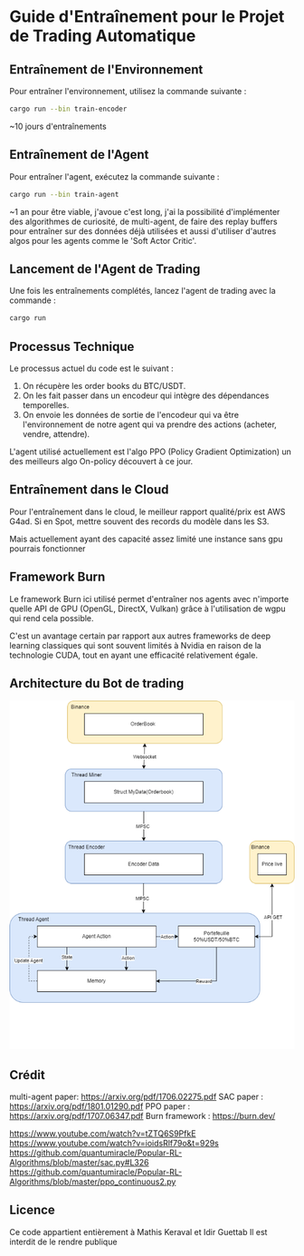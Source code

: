 # Guide d'Entraînement pour le Projet de Trading Automatique

## Entraînement de l'Environnement
Pour entraîner l'environnement, utilisez la commande suivante :
```bash 
cargo run --bin train-encoder
```
~10 jours d'entraînements

## Entraînement de l'Agent
Pour entraîner l'agent, exécutez la commande suivante :
```bash 
cargo run --bin train-agent
```
~1 an pour être viable, j'avoue c'est long, j'ai la possibilité d'implémenter des algorithmes de curiosité, de multi-agent, de faire des replay buffers pour entraîner sur des données déjà utilisées et aussi d'utiliser d'autres algos pour les agents comme le 'Soft Actor Critic'.

## Lancement de l'Agent de Trading
Une fois les entraînements complétés, lancez l'agent de trading avec la commande :
```bash 
cargo run
```
## Processus Technique
Le processus actuel du code est le suivant :
1. On récupère les order books du BTC/USDT.
2. On les fait passer dans un encodeur qui intègre des dépendances temporelles.
3. On envoie les données de sortie de l'encodeur qui va être l'environnement de notre agent qui va prendre des actions (acheter, vendre, attendre).

L'agent utilisé actuellement est l'algo PPO (Policy Gradient Optimization) un des meilleurs algo On-policy découvert à ce jour.

## Entraînement dans le Cloud
Pour l'entraînement dans le cloud, le meilleur rapport qualité/prix est AWS G4ad. Si en Spot, mettre souvent des records du modèle dans les S3.

Mais actuellement ayant des capacité assez limité une instance sans gpu pourrais fonctionner

## Framework Burn
Le framework Burn ici utilisé permet d'entraîner nos agents avec n'importe quelle API de GPU (OpenGL, DirectX, Vulkan) grâce à l'utilisation de wgpu qui rend cela possible.

C'est un avantage certain par rapport aux autres frameworks de deep learning classiques qui sont souvent limités à Nvidia en raison de la technologie CUDA, tout en ayant une efficacité relativement égale.

## Architecture du Bot de trading
![Architecture du Bot de trading](Architecture.png)


## Crédit
multi-agent paper: https://arxiv.org/pdf/1706.02275.pdf
SAC paper : https://arxiv.org/pdf/1801.01290.pdf
PPO paper : https://arxiv.org/pdf/1707.06347.pdf
Burn framework : https://burn.dev/


https://www.youtube.com/watch?v=tZTQ6S9PfkE
https://www.youtube.com/watch?v=ioidsRlf79o&t=929s
https://github.com/quantumiracle/Popular-RL-Algorithms/blob/master/sac.py#L326
https://github.com/quantumiracle/Popular-RL-Algorithms/blob/master/ppo_continuous2.py

## Licence
Ce code appartient entièrement à Mathis Keraval et Idir Guettab
Il est interdit de le rendre publique